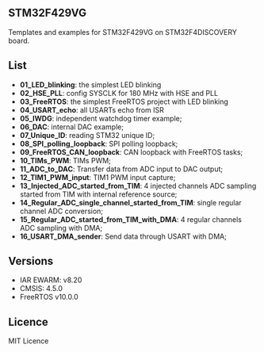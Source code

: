 ## STM32F429VG

Templates and examples for STM32F429VG on STM32F4DISCOVERY board.

## List
  - **01_LED_blinking**: the simplest LED blinking
  - **02_HSE_PLL**: config SYSCLK for 180 MHz with HSE and PLL
  - **03_FreeRTOS**: the simplest FreeRTOS project with LED blinking
  - **04_USART_echo**: all USARTs echo from ISR
  - **05_IWDG**: independent watchdog timer example;
  - **06_DAC**: internal DAC example;
  - **07_Unique_ID**: reading STM32 unique ID;
  - **08_SPI_polling_loopback**: SPI polling loopback;
  - **09_FreeRTOS_CAN_loopback**: CAN loopback with FreeRTOS tasks;
  - **10_TIMs_PWM**: TIMs PWM;
  - **11_ADC_to_DAC**: Transfer data from ADC input to DAC output;
  - **12_TIM1_PWM_input**: TIM1 PWM input capture;
  - **13_Injected_ADC_started_from_TIM**: 4 injected channels ADC sampling
  started from TIM with internal reference source;
  - **14_Regular_ADC_single_channel_started_from_TIM**: single regular channel
  ADC conversion;
  - **15_Regular_ADC_started_from_TIM_with_DMA**: 4 regular channels ADC
  sampling with DMA;
  - **16_USART_DMA_sender**: Send data through USART with DMA;


## Versions
  - IAR EWARM: v8.20
  - CMSIS: 4.5.0
  - FreeRTOS v10.0.0

## Licence
MIT Licence
